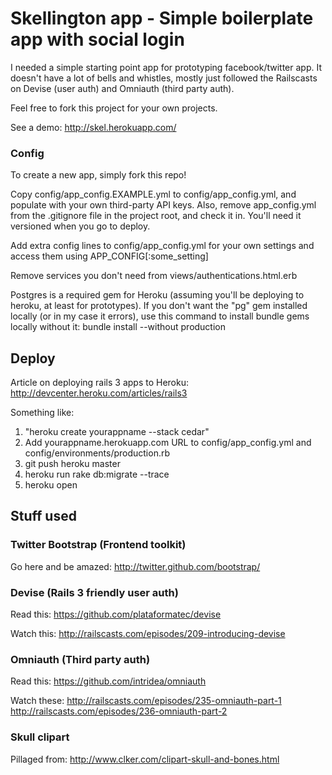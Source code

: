 # Skellington app - Simple boilerplate app with social login

I needed a simple starting point app for prototyping facebook/twitter app. It doesn't have a lot of bells and whistles, mostly just followed the Railscasts on Devise (user auth) and Omniauth (third party auth).

Feel free to fork this project for your own projects.

See a demo: http://skel.herokuapp.com/

### Config

To create a new app, simply fork this repo!

Copy config/app_config.EXAMPLE.yml to config/app_config.yml, and populate with your own third-party API keys. Also, remove app_config.yml from the .gitignore file in the project root, and check it in. You'll need it versioned when you go to deploy.

Add extra config lines to config/app_config.yml for your own settings and access them using APP_CONFIG[:some_setting]

Remove services you don't need from views/authentications.html.erb

Postgres is a required gem for Heroku (assuming you'll be deploying to heroku, at least for prototypes). If you don't want the "pg" gem installed locally (or in my case it errors), use this command to install bundle gems locally without it:
bundle install --without production

## Deploy

Article on deploying rails 3 apps to Heroku:
http://devcenter.heroku.com/articles/rails3

Something like:
1. "heroku create yourappname --stack cedar"
2. Add yourappname.herokuapp.com URL to config/app_config.yml and config/environments/production.rb
3. git push heroku master
4. heroku run rake db:migrate --trace
5. heroku open

## Stuff used

### Twitter Bootstrap (Frontend toolkit)

Go here and be amazed:
http://twitter.github.com/bootstrap/

### Devise (Rails 3 friendly user auth)

Read this:
https://github.com/plataformatec/devise

Watch this:
http://railscasts.com/episodes/209-introducing-devise

### Omniauth (Third party auth)

Read this:
https://github.com/intridea/omniauth

Watch these:
http://railscasts.com/episodes/235-omniauth-part-1
http://railscasts.com/episodes/236-omniauth-part-2

### Skull clipart

Pillaged from: 
http://www.clker.com/clipart-skull-and-bones.html
